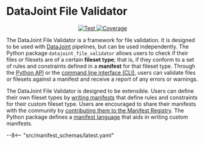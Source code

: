 # DataJoint File Validator

<p align="center">
<a href="https://github.com/ethho/datajoint-file-validator/actions?query=workflow%3ATest" target="_blank">
    <img src="https://github.com/ethho/datajoint-file-validator/workflows/Test/badge.svg" alt="Test">
</a>
<!-- <a href="https://github.com/ethho/datajoint-file-validator/actions?query=workflow%3APyPi" target="_blank">
    <img src="https://github.com/ethho/datajoint-file-validator/workflows/PyPi/badge.svg" alt="Publish">
</a> -->
<a href="https://coverage-badge.samuelcolvin.workers.dev/redirect/ethho/datajoint-file-validator" target="_blank">
    <img src="https://coverage-badge.samuelcolvin.workers.dev/ethho/datajoint-file-validator.svg" alt="Coverage">
</a>
<!-- <a href="https://pypi.org/project/datajoint-file-validator" target="_blank">
    <img src="https://img.shields.io/pypi/v/datajoint-file-validator?color=%2334D058&label=pypi%20package" alt="Package version">
</a> -->
</p>


The DataJoint File Validator is a framework for file validation.
It is designed to be used with [DataJoint](https://datajoint.com/docs) pipelines, but can be used independently.
The Python package `datajoint_file_validator` allows users to check if their files or filesets are of a certain **fileset type**; that is, if they conform to a set of rules and constraints defined in a **manifest** for that fileset type.
Through the [Python API](usage.md#validate-using-python-api) or the [command line interface (CLI)](usage.md#validate-using-the-command-line-interface-cli), users can validate files or filesets against a manifest and receive a report of any errors or warnings.

The DataJoint File Validator is designed to be extensible.
Users can define their own fileset types by [writing manifests](tutorial.md#write-a-manifest) that define rules and constraints for their custom fileset type.
Users are encouraged to share their manifests with the community by [contributing them to the Manifest Registry](contribute.md#contribute-a-manifest).
The Python package defines a [manifest language](src/manifest_schemas/latest.yaml) that aids in writing custom manifests.


--8<-- "src/manifest_schemas/latest.yaml"
